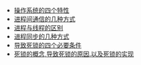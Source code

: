 

- [操作系统的四个特性](https://github.com/wangjiapu/Conclusion/blob/master/%E6%93%8D%E4%BD%9C%E7%B3%BB%E7%BB%9F/%E6%93%8D%E4%BD%9C%E7%B3%BB%E7%BB%9F%E7%9A%84%E5%9B%9B%E4%B8%AA%E7%89%B9%E6%80%A7.md)
- [进程间通信的几种方式](https://github.com/wangjiapu/Conclusion/blob/master/%E6%93%8D%E4%BD%9C%E7%B3%BB%E7%BB%9F/%E8%BF%9B%E7%A8%8B%E4%B8%8E%E7%BA%BF%E7%A8%8B%E7%9A%84%E5%8C%BA%E5%88%AB.md)
- [进程与线程的区别](https://github.com/wangjiapu/Conclusion/blob/master/%E6%93%8D%E4%BD%9C%E7%B3%BB%E7%BB%9F/%E8%BF%9B%E7%A8%8B%E9%97%B4%E9%80%9A%E4%BF%A1%E7%9A%84%E5%87%A0%E7%A7%8D%E6%96%B9%E5%BC%8F.md)
- [进程同步的几种方式]()
- [导致死锁的四个必要条件]()
- [ 死锁的概念,导致死锁的原因.以及死锁的实现]()